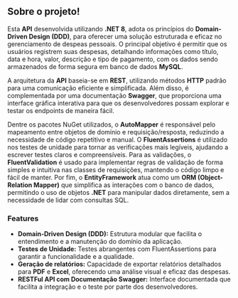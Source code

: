 ## Sobre o projeto!

Esta **API** desenvolvida utilizando **.NET 8**, adota os princípios do **Domain-Driven Design (DDD)**, para oferecer uma solução estruturada e eficaz no gerenciamento de despeas pessoais. O principal objetivo é permitir que os usuários registrem suas despesas, detalhando informações como título, data e hora, valor, descrição e tipo de pagamento, com os dados sendo armazenados de forma segura em banco de dados **MySQL**.

A arquitetura da **API** baseia-se em **REST**, utilizando métodos **HTTP** padrão para uma comunicação eficiente e simplificada. Além disso, é complementada por uma documentação **Swagger**, que proporciona uma interface gráfica interativa para que os desenvolvedores possam explorar e testar os endpoints de maneira fácil.

Dentre os pacotes NuGet utilizados, o **AutoMapper** é responsável pelo mapeamento entre objetos de domínio e requisição/resposta, reduzindo a necessidade de código repetitivo e manual. O **FluentAssertions** é utilizado nos testes de unidade para tornar as verificações mais legíveis, ajudando a escrever testes claros e compreensíveis. Para as validações, o **FluentValidation** é usado para implementar regras de validação de forma simples e intuitiva nas classes de requisições, mantendo o código limpo e fácil de manter. Por fim, o **EntityFramework** atua como um **ORM (Object-Relation Mapper)** que simplifica as interações com o banco de dados, permitindo o uso de objetos **.NET** para manipular dados diretamente, sem a necessidade de lidar com consultas SQL.

### Features
- **Domain-Driven Design (DDD):** Estrutura modular que facilita o entendimento e a manutenção do domínio da aplicação.
- **Testes de Unidade:** Testes abrangentes com FluentAssertions para garantir a funcionalidade e a qualidade.
- **Geração de relatórios:** Capacidade de exportar relatórios detalhados para **PDF** e **Excel**, oferecendo uma análise visual e eficaz das despesas.
- **RESTFul API com Documentação Swagger:** Interface documentada que facilita a integração e o teste por parte dos desenvolvedores.

